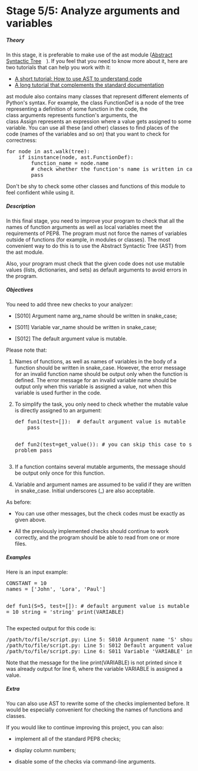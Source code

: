 <h1>Stage 5/5: Analyze arguments and variables</h1>
<h5>Theory</h5>
<p>In this stage, it is preferable to make use of the&nbsp;ast&nbsp;module (<a href="https://docs.python.org/3/library/ast.html" rel="noopener noreferrer nofollow" target="_blank">Abstract Syntactic Tree<img src="http://localhost:63342/eduResources/icons/com/jetbrains/edu/learning/external_link_arrow@2x_dark.png" border="0" width="14" height="14"></a>). If you feel that you need to know more about it, here are two tutorials that can help you work with it:</p>
<ul>
    <li><a href="https://www.mattlayman.com/blog/2018/decipher-python-ast/" rel="noopener noreferrer nofollow" target="_blank">A short tutorial: How to use AST to understand code<img src="http://localhost:63342/eduResources/icons/com/jetbrains/edu/learning/external_link_arrow@2x_dark.png" border="0" width="14" height="14"></a></li>
    <li><a href="https://greentreesnakes.readthedocs.io/en/latest/" rel="noopener noreferrer nofollow" target="_blank">A long tutorial that complements the standard documentation<img src="http://localhost:63342/eduResources/icons/com/jetbrains/edu/learning/external_link_arrow@2x_dark.png" border="0" width="14" height="14"></a></li>
</ul>
<p>ast&nbsp;module also contains many classes that represent different elements of Python&apos;s syntax. For example, the class&nbsp;FunctionDef&nbsp;is a node of the tree representing a definition of some function in the code, the class&nbsp;arguments&nbsp;represents function&apos;s arguments, the class&nbsp;Assign&nbsp;represents an expression where a value gets assigned to some variable. You can use all these (and other) classes to find places of the code (names of the variables and so on) that you want to check for correctness:</p>
<pre>for node in ast.walk(tree):
    if isinstance(node, ast.FunctionDef):
        function_name = node.name
        # check whether the function&apos;s name is written in camel_case
        pass</pre>
<p>Don&apos;t be shy to check some other classes and functions of this module to feel confident while using it.</p>
<h5>Description</h5>
<p>In this final stage, you need to improve your program to check that all the names of function arguments as well as local variables meet the requirements of PEP8. The program must not force the names of variables outside of functions (for example, in modules or classes). The most convenient way to do this is to use the Abstract Syntactic Tree (AST) from the&nbsp;ast&nbsp;module.</p>
<p>Also, your program must check that the given code does not use mutable values (lists, dictionaries, and sets) as default arguments to avoid errors in the program.</p>
<h5>Objectives</h5>
<p>You need to add three new checks to your analyzer:</p>
<ul>
    <li>
        <p>[S010]&nbsp;Argument name arg_name should be written in snake_case;</p>
    </li>
    <li>
        <p>[S011]&nbsp;Variable var_name should be written in snake_case;</p>
    </li>
    <li>
        <p>[S012]&nbsp;The default argument value is mutable.</p>
    </li>
</ul>
<p>Please note that:</p>
<ol>
    <li>
        <p>Names of functions, as well as names of variables in the body of a function should be written in snake_case. However, the error message for an invalid function name should be output only when the function is defined. The error message for an invalid variable name should be output only when this variable is assigned a value, not when this variable is used further in the code.</p>
    </li>
    <li>
        <p>To simplify the task, you only need to check whether the mutable value is directly assigned to an argument:</p>
        <pre>def fun1(test=[]):  # default argument value is mutable
    pass


def fun2(test=get_value()):  # you can skip this case to simplify the problem
    pass</pre>
    </li>
    <li>
        <p>If a function contains several mutable arguments, the message should be output only once for this function.</p>
    </li>
    <li>
        <p>Variable and argument names are assumed to be valid if they are written in snake_case. Initial underscores (_) are also acceptable.</p>
    </li>
</ol>
<p>As before:</p>
<ul>
    <li>
        <p>You can use other messages, but the check codes must be exactly as given above.</p>
    </li>
    <li>
        <p>All the previously implemented checks should continue to work correctly, and the program should be able to read from one or more files.</p>
    </li>
</ul>
<h5>Examples</h5>
<p>Here is an input example:</p>
<pre>CONSTANT = 10
names = [&apos;John&apos;, &apos;Lora&apos;, &apos;Paul&apos;]


def fun1(S=5, test=[]):  # default argument value is mutable
    VARIABLE = 10
    string = &apos;string&apos;
    print(VARIABLE)</pre>
<p>The expected output for this code is:</p>
<pre>/path/to/file/script.py: Line 5: S010 Argument name &apos;S&apos; should be snake_case
/path/to/file/script.py: Line 5: S012 Default argument value is mutable
/path/to/file/script.py: Line 6: S011 Variable &apos;VARIABLE&apos; in function should be snake_case</pre>
<p>Note that the message for the line&nbsp;print(VARIABLE)&nbsp;is not printed since it was already output for line 6, where the variable&nbsp;VARIABLE&nbsp;is assigned a value.</p>
<h5>Extra</h5>
<p>You can also use AST to rewrite some of the checks implemented before. It would be especially convenient for checking the names of functions and classes.</p>
<p>If you would like to continue improving this project, you can also:</p>
<ul>
    <li>
        <p>implement all of the standard PEP8 checks;</p>
    </li>
    <li>
        <p>display column numbers;</p>
    </li>
    <li>
        <p>disable some of the checks via command-line arguments.</p>
    </li>
</ul>